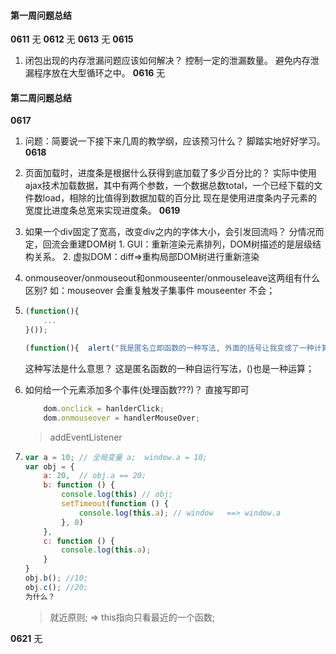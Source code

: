 #### 第一周问题总结
**0611**
无
**0612**
无
**0613**
无
**0615**
1. 闭包出现的内存泄漏问题应该如何解决？
    控制一定的泄漏数量。
    避免内存泄漏程序放在大型循环之中。
**0616**
无


#### 第二周问题总结
**0617**
1. 问题：简要说一下接下来几周的教学纲，应该预习什么？
    脚踏实地好好学习。
**0618**
1. 页面加载时，进度条是根据什么获得到底加载了多少百分比的？
    实际中使用ajax技术加载数据，其中有两个参数，一个数据总数total，一个已经下载的文件数load，相除的比值得到数据加载的百分比
    现在是使用进度条内子元素的宽度比进度条总宽来实现进度条。
**0619**
1. 如果一个div固定了宽高，改变div之内的字体大小，会引发回流吗？
    分情况而定，回流会重建DOM树
        1. GUI：重新渲染元素排列，DOM树描述的是层级结构关系。
        2. 虚拟DOM：diff=>重构局部DOM树进行重新渲染

2. onmouseover/onmouseout和onmouseenter/onmouseleave这两组有什么区别?
    如：mouseover 会重复触发子集事件
        mouseenter 不会；

3. ```javascript
   (function(){ 
       ...
   }());

   (function(){  alert("我是匿名立即函数的一种写法, 外面的括号让我变成了一种计算")}())
   ```
   这种写法是什么意思？
    这是匿名函数的一种自运行写法，()也是一种运算；

4. 如何给一个元素添加多个事件(处理函数???)？
    直接写即可
    ```javascript
        dom.onclick = hanlderClick;
        dom.onmouseover = handlerMouseOver;
    ```
    > addEventListener

5. ```javascript
   var a = 10; // 全局变量 a;  window.a = 10;
   var obj = {
       a: 20,  // obj.a == 20;
       b: function () {
           console.log(this) // obj;
           setTimeout(function () {
               console.log(this.a); // window   ==> window.a
           }, 0)
       },
       c: function () {
           console.log(this.a);
       }
   }
   obj.b(); //10;
   obj.c(); //20;
   为什么？
   ```
   > 就近原则;   =>  this指向只看最近的一个函数;

**0621**
无



  